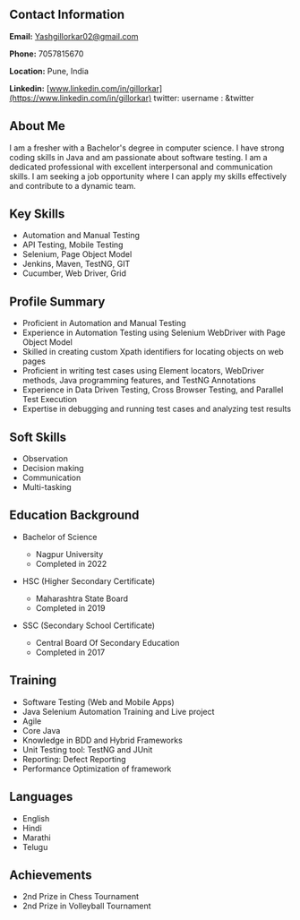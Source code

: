 
## Contact Information

**Email:** Yashgillorkar02@gmail.com

**Phone:** 7057815670

**Location:** Pune, India

**Linkedin:** [www.linkedin.com/in/gillorkar](https://www.linkedin.com/in/gillorkar)
twitter:
  username               : &twitter


## About Me

I am a fresher with a Bachelor's degree in computer science. I have strong coding skills in Java and am passionate about software testing. I am a dedicated professional with excellent interpersonal and communication skills. I am seeking a job opportunity where I can apply my skills effectively and contribute to a dynamic team.

## Key Skills

- Automation and Manual Testing
- API Testing, Mobile Testing
- Selenium, Page Object Model
- Jenkins, Maven, TestNG, GIT
- Cucumber, Web Driver, Grid

## Profile Summary

- Proficient in Automation and Manual Testing
- Experience in Automation Testing using Selenium WebDriver with Page Object Model
- Skilled in creating custom Xpath identifiers for locating objects on web pages
- Proficient in writing test cases using Element locators, WebDriver methods, Java programming features, and TestNG Annotations
- Experience in Data Driven Testing, Cross Browser Testing, and Parallel Test Execution
- Expertise in debugging and running test cases and analyzing test results

## Soft Skills

- Observation
- Decision making
- Communication
- Multi-tasking

## Education Background

- Bachelor of Science
  - Nagpur University
  - Completed in 2022

- HSC (Higher Secondary Certificate)
  - Maharashtra State Board
  - Completed in 2019

- SSC (Secondary School Certificate)
   - Central Board Of Secondary Education
   - Completed in 2017

## Training

- Software Testing (Web and Mobile Apps)
- Java Selenium Automation Training and Live project
- Agile
- Core Java
- Knowledge in BDD and Hybrid Frameworks
- Unit Testing tool: TestNG and JUnit
- Reporting: Defect Reporting
- Performance Optimization of framework

## Languages

- English
- Hindi
- Marathi
- Telugu

## Achievements

- 2nd Prize in Chess Tournament
- 2nd Prize in Volleyball Tournament
